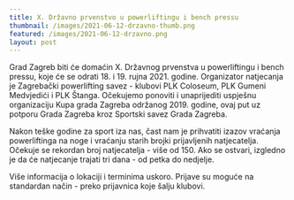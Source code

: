 ```yaml
---
title: X. Državno prvenstvo u powerliftingu i bench pressu
thumbnail: /images/2021-06-12-drzavno-thumb.png
featured: /images/2021-06-12-drzavno.png
layout: post
---
```


Grad Zagreb biti će domaćin X. Državnog prvenstva u powerliftingu i bench pressu, koje će se odrati 18. i 19. rujna 2021. godine. Organizator natjecanja je Zagrebački powerlifting savez - klubovi PLK Coloseum, PLK Gumeni Medvjedići i PLK Štanga. Očekujemo ponoviti i unaprijediti uspješnu organizaciju Kupa grada Zagreba održanog 2019. godine, ovaj put uz potporu Grada Zagreba kroz Sportski savez Grada Zagreba.

Nakon teške godine za sport iza nas, čast nam je prihvatiti izazov vraćanja powerliftinga na noge i vraćanju starih brojki prijavljenih natjecatelja. Očekuje se rekordan broj natjecatelja - više od 150. Ako se ostvari, izgledno je da će natjecanje trajati tri dana - od petka do nedjelje.

Više informacija o lokaciji i terminima uskoro. Prijave su moguće na standardan način - preko prijavnica koje šalju klubovi.